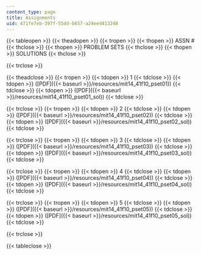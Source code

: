 ```yaml
---
content_type: page
title: Assignments
uid: 471fe7eb-397f-55dd-b657-a24eed413248
---
```


{{< tableopen >}}
{{< theadopen >}}
{{< tropen >}}
{{< thopen >}}
ASSN #
{{< thclose >}}
{{< thopen >}}
PROBLEM SETS
{{< thclose >}}
{{< thopen >}}
SOLUTIONS
{{< thclose >}}

{{< trclose >}}

{{< theadclose >}}
{{< tropen >}}
{{< tdopen >}}
1
{{< tdclose >}}
{{< tdopen >}}
([PDF]({{< baseurl >}}/resources/mit14_41f10_pset01))
{{< tdclose >}}
{{< tdopen >}}
([PDF]({{< baseurl >}}/resources/mit14_41f10_pset01_sol))
{{< tdclose >}}

{{< trclose >}}
{{< tropen >}}
{{< tdopen >}}
2
{{< tdclose >}}
{{< tdopen >}}
([PDF]({{< baseurl >}}/resources/mit14_41f10_pset02))
{{< tdclose >}}
{{< tdopen >}}
([PDF]({{< baseurl >}}/resources/mit14_41f10_pset02_sol))
{{< tdclose >}}

{{< trclose >}}
{{< tropen >}}
{{< tdopen >}}
3
{{< tdclose >}}
{{< tdopen >}}
([PDF]({{< baseurl >}}/resources/mit14_41f10_pset03))
{{< tdclose >}}
{{< tdopen >}}
([PDF]({{< baseurl >}}/resources/mit14_41f10_pset03_sol))
{{< tdclose >}}

{{< trclose >}}
{{< tropen >}}
{{< tdopen >}}
4
{{< tdclose >}}
{{< tdopen >}}
([PDF]({{< baseurl >}}/resources/mit14_41f10_pset04))
{{< tdclose >}}
{{< tdopen >}}
([PDF]({{< baseurl >}}/resources/mit14_41f10_pset04_sol))
{{< tdclose >}}

{{< trclose >}}
{{< tropen >}}
{{< tdopen >}}
5
{{< tdclose >}}
{{< tdopen >}}
([PDF]({{< baseurl >}}/resources/mit14_41f10_pset05))
{{< tdclose >}}
{{< tdopen >}}
([PDF]({{< baseurl >}}/resources/mit14_41f10_pset05_sol))
{{< tdclose >}}

{{< trclose >}}

{{< tableclose >}}